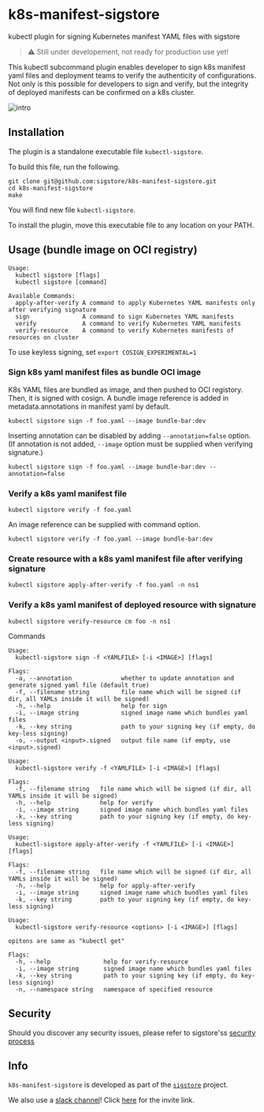 # k8s-manifest-sigstore

kubectl plugin for signing Kubernetes manifest YAML files with sigstore

> :warning: Still under developement, not ready for production use yet!

This kubectl subcommand plugin enables developer to sign k8s manifest yaml files and deployment teams to verify the authenticity of configurations.   Not only is this possible for developers to sign and verify, but  the integrity of deployed manifests can be confirmed on a k8s cluster. 

![intro](images/intro.gif)

## Installation

The plugin is a standalone executable file `kubectl-sigstore`. 

To build this file, run the following. 
```
git clone git@github.com:sigstore/k8s-manifest-sigstore.git
cd k8s-manifest-sigstore
make
```
You will find new file `kubectl-sigstore`.

To install the plugin, move this executable file to any location on your PATH.


## Usage (bundle image on OCI registry)

```
Usage:
  kubectl sigstore [flags]
  kubectl sigstore [command]

Available Commands:
  apply-after-verify A command to apply Kubernetes YAML manifests only after verifying signature
  sign               A command to sign Kubernetes YAML manifests
  verify             A command to verify Kubernetes YAML manifests
  verify-resource    A command to verify Kubernetes manifests of resources on cluster
```

To use keyless signing, set `export COSIGN_EXPERIMENTAL=1`

### Sign k8s yaml manifest files as bundle OCI image

K8s YAML files are bundled as image, and then pushed to OCI registory. Then, it is signed with cosign. A bundle image reference is added in metadata.annotations in manifest yaml by default. 

`kubectl sigstore sign -f foo.yaml --image bundle-bar:dev`

Inserting annotation can be disabled by adding `--annotation=false` option. (If annotation is not added, `--image` option must be supplied when verifying signature.)

`kubectl sigstore sign -f foo.yaml --image bundle-bar:dev --annotation=false`

### Verify a k8s yaml manifest file

`kubectl sigstore verify -f foo.yaml`

An image reference can be supplied with command option.

`kubectl sigstore verify -f foo.yaml --image bundle-bar:dev`

### Create resource with a k8s yaml manifest file after verifying signature

`kubectl sigstore apply-after-verify -f foo.yaml -n ns1`

### Verify a k8s yaml manifest of deployed resource with signature

`kubectl sigstore verify-resource cm foo -n ns1`


Commands

```
Usage:
  kubectl-sigstore sign -f <YAMLFILE> [-i <IMAGE>] [flags]

Flags:
  -a, --annotation              whether to update annotation and generate signed yaml file (default true)
  -f, --filename string         file name which will be signed (if dir, all YAMLs inside it will be signed)
  -h, --help                    help for sign
  -i, --image string            signed image name which bundles yaml files
  -k, --key string              path to your signing key (if empty, do key-less signing)
  -o, --output <input>.signed   output file name (if empty, use <input>.signed)
```

```
Usage:
  kubectl-sigstore verify -f <YAMLFILE> [-i <IMAGE>] [flags]

Flags:
  -f, --filename string   file name which will be signed (if dir, all YAMLs inside it will be signed)
  -h, --help              help for verify
  -i, --image string      signed image name which bundles yaml files
  -k, --key string        path to your signing key (if empty, do key-less signing)
```

```
Usage:
  kubectl-sigstore apply-after-verify -f <YAMLFILE> [-i <IMAGE>] [flags]

Flags:
  -f, --filename string   file name which will be signed (if dir, all YAMLs inside it will be signed)
  -h, --help              help for apply-after-verify
  -i, --image string      signed image name which bundles yaml files
  -k, --key string        path to your signing key (if empty, do key-less signing)
```

```
Usage:
  kubectl-sigstore verify-resource <options> [-i <IMAGE>] [flags]

opitons are same as "kubectl get"

Flags:
  -h, --help               help for verify-resource
  -i, --image string       signed image name which bundles yaml files
  -k, --key string         path to your signing key (if empty, do key-less signing)
  -n, --namespace string   namespace of specified resource
```

## Security

Should you discover any security issues, please refer to sigstore'ss [security
process](https://github.com/sigstore/community/blob/main/SECURITY.md)

## Info

`k8s-manifest-sigstore` is developed as part of the [`sigstore`](https://sigstore.dev) project.

We also use a [slack channel](https://sigstore.slack.com)!
Click [here](https://join.slack.com/t/sigstore/shared_invite/zt-mhs55zh0-XmY3bcfWn4XEyMqUUutbUQ) for the invite link.
